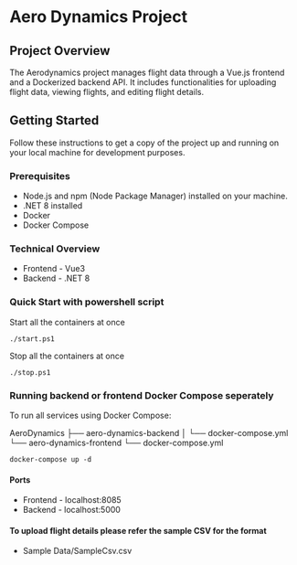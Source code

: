 # Aero Dynamics Project

## Project Overview

The Aerodynamics project manages flight data through a Vue.js frontend and a Dockerized backend API. It includes functionalities for uploading flight data, viewing flights, and editing flight details.

## Getting Started

Follow these instructions to get a copy of the project up and running on your local machine for development purposes.

### Prerequisites

- Node.js and npm (Node Package Manager) installed on your machine.
- .NET 8 installed
- Docker
- Docker Compose

### Technical Overview

* Frontend - Vue3
* Backend - .NET 8

### Quick Start with powershell script

Start all the containers at once

```
./start.ps1
```

Stop all the containers at once

```
./stop.ps1
```

### Running backend or frontend Docker Compose seperately

To run all services using Docker Compose:

AeroDynamics
├── aero-dynamics-backend
│   └── docker-compose.yml
└── aero-dynamics-frontend
    └── docker-compose.yml

```
docker-compose up -d
```

#### Ports

* Frontend - localhost:8085
* Backend - localhost:5000

#### To upload flight details please refer the sample CSV for the format

* Sample Data/SampleCsv.csv
